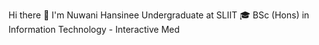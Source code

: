 Hi there 👋 I'm Nuwani Hansinee
Undergraduate at SLIIT 🎓 BSc (Hons) in Information Technology - Interactive Med
